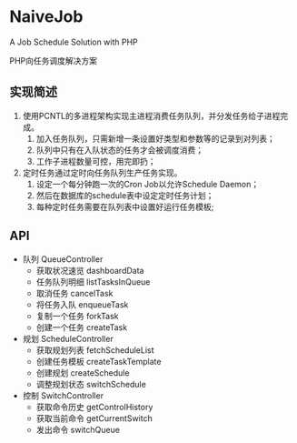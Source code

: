 # NaiveJob

A Job Schedule Solution with PHP

PHP向任务调度解决方案

## 实现简述

1. 使用PCNTL的多进程架构实现主进程消费任务队列，并分发任务给子进程完成。
    1. 加入任务队列，只需新增一条设置好类型和参数等的记录到对列表；
    2. 队列中只有在入队状态的任务才会被调度消费；
    3. 工作子进程数量可控，用完即扔；
2. 定时任务通过定时向任务队列生产任务实现。
    1. 设定一个每分钟跑一次的Cron Job以允许Schedule Daemon；
    2. 然后在数据库的schedule表中设定定时任务计划；
    3. 每种定时任务需要在队列表中设置好运行任务模板;
    
## API

* 队列 QueueController
    * 获取状况速览 dashboardData
    * 任务队列明细 listTasksInQueue
    * 取消任务 cancelTask
    * 将任务入队 enqueueTask
    * 复制一个任务 forkTask
    * 创建一个任务 createTask
* 规划 ScheduleController
    * 获取规划列表 fetchScheduleList
    * 创建任务模板 createTaskTemplate
    * 创建规划 createSchedule
    * 调整规划状态 switchSchedule
* 控制 SwitchController
    * 获取命令历史 getControlHistory
    * 获取当前命令 getCurrentSwitch
    * 发出命令 switchQueue